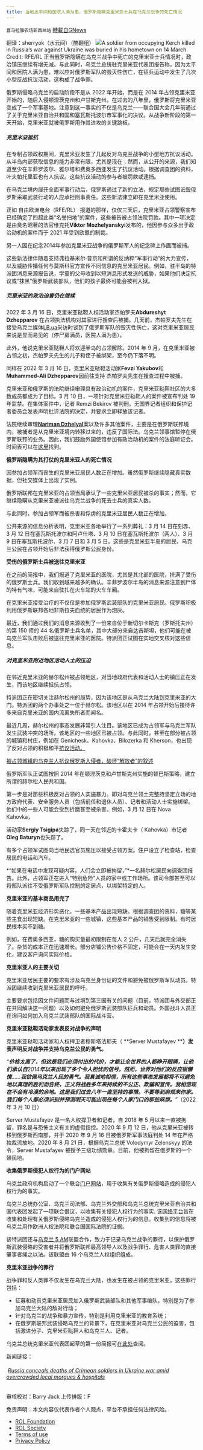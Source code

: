 ```yaml
---
title: 当地太平间和医院人满为患，俄罗斯隐瞒克里米亚士兵在乌克兰战争的死亡情况
---
```

`喜马拉雅农场新西兰站` [轉載自GNews](https://gnews.org/zh-hans/2197949/)

翻译：sherryok（水云间）（酷翻组）
![](https://assets.gnews.org/wp-content/uploads/2022/03/屏幕截图-2022-03-20-200729.jpg)A soldier from occupying Kerch killed in Russia’s war against Ukraine was buried in his hometown on 14 March. Credit: RFE/RL
正当俄罗斯隐瞒在乌克兰战争中死亡的克里米亚士兵情况时，政治镇压继续有增无减。与此同时，乌克兰总统驻克里米亚代表团报告称，因为太平间和医院人满为患，难以应对俄罗斯军队的毁灭性伤亡，在征兵运动中发生了几次小型反战抗议活动，这构成了战争罪。

俄罗斯侵略乌克兰的启动阶段不是从 2022 年开始，而是在 2014 年占领克里米亚开始的，随后入侵顿涅茨克州和卢甘斯克州。在过去的八年里，俄罗斯将克里米亚变成了一个军事基地。注意到这一事实的不仅是乌克兰——联合国大会几年前通过了关于克里米亚自治共和国和塞瓦斯托波尔市军事化的决议。从战争新阶段的第一天开始，克里米亚就被俄罗斯用作其进攻的关键跳板。

##### **克里米亚抵抗**

在专制占领政权期间，克里米亚发生了几起反对乌克兰战争的小型地方抗议活动。从半岛内部获取信息的能力非常有限，尤其是现在；然而，从公开的来源，我们知道至少在辛菲罗波尔、雅尔塔和费奥多西亚发生了抗议活动。根据调查团的资料，叶夫帕托里亚也有人抗议。这些抗议活动的参与者被罚款或逮捕。

在乌克兰境内展开全面军事行动后，俄罗斯通过了新的立法，规定那些试图诋毁俄罗斯采取武装行动的人应承担刑事责任。这些新法律立即在克里米亚使用。

正如 自由欧洲电台（RFE/RL） 报道的那样，仅仅三天后，克里米亚占领警察宣布已经确定了四起此类“名誉扫地”的案件，这些被告被占领法院罚款。其中一项决定是由臭名昭著的法官维克托**Viktor Mozhelyanskyi**发布的，他因参与众多出于政治动机的案件而于 2021 年受到欧盟的制裁。

另一人因在纪念2014年参加克里米亚战争的俄罗斯军人的纪念碑上作画而被捕。

这些新法律伴随着支持弗拉基米尔·普京和所谓的反纳粹“军事行动”的大力宣传，以及威胁传播任何与莫斯科官方宣传不同信息的克里米亚居民。例如，驻半岛的特派团消息来源报告说，学童的父母收到以短消息形式发送的威胁，如果他们决定抗议或“抹黑”俄罗斯武装部队，他们的孩子最终可能会被判入狱。

##### **克里米亚的政治迫害仍在继续**

2022 年 3 月 16 日，克里米亚鞑靼人权活动家杰帕罗夫**Abdureshyt Dzhepparov** 在占领执法机构对其家进行搜查后被捕。几天前，杰帕罗夫先生在接受乌克兰媒体[LB.ua](https://translate.google.com/website?sl=en&amp;tl=zh-CN&amp;hl=en&amp;client=webapp&amp;u=https://lb.ua/society/2022/03/10/508912_morgi_krimu_zabiti_tilami_ale.html)采访时谈到了俄罗斯军队的毁灭性伤亡，这对克里米亚居民来说是显而易见的（停尸房满员，医院人满为患）。

此外，他说克里米亚鞑靼人将欢迎半岛的占领解除。2014 年 9 月，在克里米亚被占领之初，杰帕罗夫先生的儿子和侄子被绑架，至今仍下落不明。

同样在 2022 年 3 月 16 日，克里米亚鞑靼活动家**Fevzi Yakubov**和**Muhammed-Ali Dzhepparov**因前往支持 杰帕罗夫先生在搜查过程中被捕。

克里米亚和俄罗斯的法院继续审理具有政治动机的案件，克里米亚鞑靼社区的大多数成员都成为了目标。3 月 10 日，一项针对克里米亚鞑靼人的案件被宣布判处 19 年监禁。在集体案件中，记者 Remzi Bekirov 被判刑。无国界记者组织和保护记者委员会发表声明批评法院的决定，并要求立即释放该记者。

法院继续审理[**Nariman Dzhelyal**](https://euromaidanpress-com.translate.goog/2022/02/19/how-russia-fabricated-case-against-crimean-tatar-leader-and-political-prisoner-dzhelyal/?swcfpc=1&amp;_x_tr_sl=en&amp;_x_tr_tl=zh-CN&amp;_x_tr_hl=en&amp;_x_tr_pto=wapp)案以及许多其他案件，主要是在俄罗斯联邦境内，被捕者是从克里米亚境内转移过来的，违反了国际法。乌克兰领事馆暂停在俄罗斯联邦的业务。因此，我们鼓励外国使馆参加有政治动机的案件的法庭听证会。时间表可以在[这里](https://translate.google.com/website?sl=en&amp;tl=zh-CN&amp;hl=en&amp;client=webapp&amp;u=https://cutt.ly/2A7BAZZ)找到。

**俄罗斯隐瞒为其打仗的克里米亚人的死亡情况**

因参加占领军而丧生的克里米亚居民人数正在增加。虽然俄罗斯继续隐藏真实数据，但社交媒体上出现了实例。

俄罗斯联邦在克里米亚的占领当局承认了一些克里米亚居民被杀的事实；然而，它继续隐瞒从克里米亚被派往乌克兰战争的死去士兵的真实人数。

与此同时，参加占领军而被杀害和俘虏的克里米亚居民人数正在增加。

公开来源的信息分析表明，克里米亚各地举行了一系列葬礼：3 月 14 日在刻赤、3 月 12 日在塞瓦斯托波尔和阿卢什塔、3 月 10 日在塞瓦斯托波尔（两人）、3 月 9 日在塞瓦斯托波尔、3 月 7 日和 3 月 5 日。这些是克里米亚半岛的居民，乌克兰公民在占领开始后非法获得俄罗斯公民身份。

**受伤的俄罗斯士兵被送往克里米亚**

在之前的简报中，我们报道了克里米亚的医院，尤其是其北部的医院，挤满了受伤的俄罗斯士兵。我们收到越来越多的确认。辛菲罗波尔半岛的消息来源注意到尸体的特有气味，可能来自驻扎在火车站的火车车厢。

在克里米亚接受治疗的不仅仅是参加俄罗斯武装部队的克里米亚居民。俄罗斯积极利用俄罗斯联邦各地非斯拉夫血统的居民作为炮灰。

最近，我们通过我们的消息来源收到了一份来自位于新切尔卡斯克（罗斯托夫州）的第 150 师的 44 名俄罗斯士兵名单，其中大部分来自达吉斯坦，他们可能在被乌克兰军队击败后被送往克里米亚的医院。特派团正试图在实地交叉核对这些信息。

##### 对克里米亚附近地区活动人士的压迫

在邻近克里米亚的赫尔松州被占领地区，对当地政府代表和活动人士的镇压正在发生，而该地区继续抵抗占领。

特派团正在密切关注赫尔松州的局势，因为该地区是从乌克兰大陆到克里米亚的大门。特派团的两个办事处之一位于赫尔松。该地区以在 2014 年占领开始后接待许多来自克里米亚的国内流离失所者而闻名。

最近几周，赫尔松州的事态发展非常引人注目。该地区已成为占领军与乌克兰军队发生武装冲突的场所。该地区的一些地区已被占领。与此同时，甚至在部分被占领的城镇和村庄，例如在 Genichesk、Kahovka、Bilozerka 和 Kherson，也出现了反对占领的积极和平[抗议活动。](https://euromaidanpress-com.translate.goog/2022/03/09/unarmed-ukrainian-locals-of-occupied-towns-protest-against-russian-invaders/?_x_tr_sl=en&amp;_x_tr_tl=zh-CN&amp;_x_tr_hl=en&amp;_x_tr_pto=wapp)

[被占领城镇的乌克兰人抗议俄罗斯入侵者，破坏“解放者”的叙述](https://euromaidanpress-com.translate.goog/2022/03/09/unarmed-ukrainian-locals-of-occupied-towns-protest-against-russian-invaders/?_x_tr_sl=en&amp;_x_tr_tl=zh-CN&amp;_x_tr_hl=en&amp;_x_tr_pto=wapp)

俄罗斯军队正试图按照 2014 年在顿涅茨克和卢甘斯克州实施的顿巴斯策略，建立所谓的赫尔松人民共和国。

第一步是对那些积极反对占领的人实施暴力。即对乌克兰领土完整持坚定立场的地方政府代表、安全服务人员（包括前任和退休人员）、记者和活动人士实施绑架。他们中的一些人可能会受到折磨甚至被杀害。例如，3 月 12 日在 Nova Kahovka，

活动家**Sergiy Tsigipa**失踪了，同一天在邻近的卡霍夫卡（ Kahovka）市记者**Oleg Baturyn**也失踪了。

有多个占领军试图向当地民选官员施压以接受占领方案。住户设立了检查站，检查居民的电话和汽车。

*“如果在电话中发现可疑内容，人们会立即被拘留，”*一名赫尔松居民向调查团报告。此外，占领军正在进入“特别危险”人员的家中或工作场所。该司令部甚至可以将部队派往不受俄罗斯军队控制的定居点，以绑架特定的人。

**克里米亚的基本商品用完了**

随着克里米亚经济形势恶化，一些基本产品出现短缺。根据调查团的资料，糖等某些主食出现短缺。在克里米亚的一些城镇，这些基本产品的销售受到限制。有时居民根本买不到糖。

例如，在费奥多西亚，糖的购买量最初限制在每人 2 公斤，几天后就完全消失了。杂货的成本正在迅速增长。部分店铺公告价格不固定，可能会在一天内发生变化，建议客户询问实际价格。

**克里米亚人的主要关切**

克里米亚居民主要的要求有涉及乌克兰身份证的文件和避免被俄罗斯军队动员。特派团继续收到克里米亚居民的呼吁。

主要要求包括因文件问题而与过境到第三国有关的问题（目前，特派团与外交部正在共同解决这一问题）以及如何避免俄罗斯武装部队征兵和动员。外国战斗人员正在询问如何加入乌克兰武装部队的国际战斗营。

**克里米亚鞑靼活动家发表反对战争的声明**

克里米亚鞑靼活动家和人权捍卫者穆斯塔法耶夫（ **Server Mustafayev ****）发表声明反对战争并支持乌克兰公民的勇气。**

*“**价格太高了，但这是我们必须付出的代价，才能让全世界的人都睁开眼睛，让他们承认自**2014**年以来出现了多个令人担忧的信号。然而，世界对他们的反应很懒惰**……**我钦佩乌克兰人民的勇气。我真诚地相信，所有这些事态发展都将不可避免地以真理的胜利而告终，正义将战胜多年来持续的不公正、欺骗和宣传。我相信现在不会有冷漠的余地。这是我们过去八年一直坚持的事情。不要等到麻烦来你家。我们每个人都必须识别并预测明天可能出现在每个人家门口的那些麻烦。**”*（2022 年 3 月 10 日）

Server Mustafayev 是一名人权捍卫者和记者，自 2018 年 5 月以来一直被拘留，罪名是与恐怖主义有关的虚假指控。2020 年 9 月 12 日，他从克里米亚被转移到俄罗斯西南部，并于 2020 年 9 月 16 日被俄罗斯军事法庭判处 14 年在严格独裁流放地。2020 年 8 月 21 日，根据乌克兰总统 Volodymyr Zelenskyy 的法令，Server Mustafayev 被授予三级功绩勋章。目前，他被拘留在俄罗斯的一个殖民地。

**收集俄罗斯侵犯人权行为的门户网站**

乌克兰政府机构启动了一个联合[门户网站](https://translate.google.com/website?sl=en&amp;tl=zh-CN&amp;hl=en&amp;client=webapp&amp;u=http://humanrights.gov.ua)，用于收集有关俄​​罗斯侵略造成的侵犯人权行为的事实。

乌克兰总统办公室、乌克兰司法部、乌克兰外交部和乌克兰总统克里米亚自治共和国代表团发起了一项联合倡议，以收集有关侵犯人权行为的事实. 该[网络平台](https://translate.google.com/website?sl=en&amp;tl=zh-CN&amp;hl=en&amp;client=webapp&amp;u=https://humanrights.gov.ua/)旨在收集和处理有关俄罗斯侵略乌克兰造成的侵犯人权行为的信息。收集到的信息将被乌克兰用作欧洲人权法院和联合国国际法院的证据。

该特派团还与[乌克兰 5 AM](https://translate.google.com/website?sl=en&amp;tl=zh-CN&amp;hl=en&amp;client=webapp&amp;u=https://www.facebook.com/Ukraine.5am)联盟合作，致力于记录乌克兰战争的罪行，以保护俄罗斯武装侵略的受害者并将俄罗斯联邦最高领导人以及战争罪行、危害人类罪的直接肇事者绳之以法。该联盟由 16 个乌克兰人权组织组成。

**克里米亚战争的罪行**

战争罪和反人类罪不仅发生在乌克兰大陆，也发生在被占领的克里米亚。这些罪行包括：

- 征募和动员克里米亚居民加入俄罗斯武装部队和其他军事编队，特别是为了参加乌克兰大陆的敌对行动；
- 针对乌克兰的战争和暴力宣传，特别是利用克里米亚的教育系统；
- 在俄罗斯联邦武装侵略乌克兰的背景下，在克里米亚对乌克兰公民的迫害，包括激进分子、克里米亚鞑靼人和乌克兰人、记者。


乌克兰总统克里米亚代表团起草的第一份简报可[在此处](https://translate.google.com/website?sl=en&amp;tl=zh-CN&amp;hl=en&amp;client=webapp&amp;u=https://cutt.ly/HA6NLNt)查阅。

新闻链接：

######  [Russia conceals deaths of Crimean soldiers in Ukraine war amid overcrowded local morgues & hospitals](https://euromaidanpress.com/2022/03/20/conscription-to-ukraine-war-continues-in-occupied-crimea-amid-overcrowded-morgues-hospitals/)

审核校对：Barry Jack
上传排版：F

 

免责声明：本文内容仅代表作者个人观点，平台不承担任何法律风险。

- [ROL Foundation](https://rolfoundation.org/)
- [ROL Society](https://rolsociety.org/)
- [Terms of use](https://gnews.org/terms-of-use-3/)
- [Privacy Policy](https://gnews.org/privacy-policy/)
